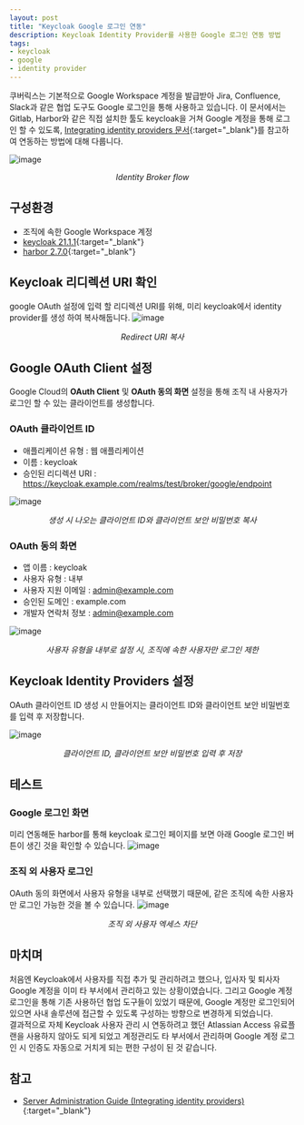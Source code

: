 ```yaml
---
layout: post
title: "Keycloak Google 로그인 연동"
description: Keycloak Identity Provider를 사용한 Google 로그인 연동 방법
tags:
- keycloak
- google
- identity provider
---
```


쿠버릭스는 기본적으로 Google Workspace 계정을 발급받아 Jira, Confluence, Slack과 같은 협업 도구도 Google 로그인을 통해 사용하고 있습니다. 이 문서에서는 Gitlab, Harbor와 같은 직접 설치한 툴도 keycloak을 거쳐 Google 계정을 통해 로그인 할 수 있도록, [Integrating identity providers 문서](https://www.keycloak.org/docs/latest/server_admin/#_google){:target="_blank"}를 참고하여 연동하는 방법에 대해 다룹니다.

![image](https://github.com/KuberixEnterprise/kuberixenterprise.github.io/assets/92906503/8fdadd0d-e8e2-4e76-a92f-363995fbebe2)
*<center>Identity Broker flow</center>*

## 구성환경
* 조직에 속한 Google Workspace 계정
* [keycloak 21.1.1](https://blog.kuberix.co.kr/2023/05/10/keycloak-dockercompose-install.html){:target="_blank"}
* [harbor 2.7.0](https://blog.kuberix.co.kr/2023/05/17/keycloak-harbor.html){:target="_blank"}

## Keycloak 리디렉션 URI 확인
google OAuth 설정에 입력 할 리디렉션 URI를 위해, 미리 keycloak에서 identity provider를 생성 하여 복사해둡니다.
![image](https://github.com/KuberixEnterprise/kuberixenterprise.github.io/assets/92906503/947cb7e4-aa7e-4dbc-a98b-52043689886b)
*<center>Redirect URI 복사</center>*

## Google OAuth Client 설정
Google Cloud의 **OAuth Client** 및 **OAuth 동의 화면** 설정을 통해 조직 내 사용자가 로그인 할 수 있는 클라이언트를 생성합니다.

### OAuth 클라이언트 ID
* 애플리케이션 유형 : 웹 애플리케이션
* 이름 : keycloak
* 승인된 리디렉션 URI : https://keycloak.example.com/realms/test/broker/google/endpoint

![image](https://github.com/KuberixEnterprise/kuberixenterprise.github.io/assets/92906503/27389f4c-204c-4364-95d7-ed3e2cd85596)
*<center>생성 시 나오는 클라이언트 ID와 클라이언트 보안 비밀번호 복사</center>*

### OAuth 동의 화면
* 앱 이름 : keycloak
* 사용자 유형 : 내부
* 사용자 지원 이메일 : admin@example.com
* 승인된 도메인 : example.com
* 개발자 연락처 정보 : admin@example.com

![image](https://github.com/KuberixEnterprise/kuberixenterprise.github.io/assets/92906503/bc1de2b1-b09c-4164-82d5-41382c781699)
*<center>사용자 유형을 내부로 설정 시, 조직에 속한 사용자만 로그인 제한</center>*

## Keycloak Identity Providers 설정
OAuth 클라이언트 ID 생성 시 만들어지는 클라이언트 ID와 클라이언트 보안 비밀번호를 입력 후 저장합니다.

![image](https://github.com/KuberixEnterprise/kuberixenterprise.github.io/assets/92906503/c20427c7-487b-4504-9bfc-5750c76a696e)
*<center>클라이언트 ID, 클라이언트 보안 비밀번호 입력 후 저장</center>*

## 테스트
### Google 로그인 화면
미리 연동해둔 harbor를 통해 keycloak 로그인 페이지를 보면 아래 Google 로그인 버튼이 생긴 것을 확인할 수 있습니다.
![image](https://github.com/KuberixEnterprise/kuberixenterprise.github.io/assets/92906503/971a065d-3b9c-46c5-88fe-b3be3d0c3986)

### 조직 외 사용자 로그인
OAuth 동의 화면에서 사용자 유형을 내부로 선택했기 때문에, 같은 조직에 속한 사용자만 로그인 가능한 것을 볼 수 있습니다.
![image](https://github.com/KuberixEnterprise/kuberixenterprise.github.io/assets/92906503/54345230-80fa-4328-af2a-d5d2226293ae)
*<center>조직 외 사용자 엑세스 차단</center>*

## 마치며
처음엔 Keycloak에서 사용자를 직접 추가 및 관리하려고 했으나, 입사자 및 퇴사자 Google 계정을 이미 타 부서에서 관리하고 있는 상황이였습니다. 그리고 Google 계정 로그인을 통해 기존 사용하던 협업 도구들이 있었기 때문에, Google 계정만 로그인되어 있으면 사내 솔루션에 접근할 수 있도록 구성하는 방향으로 변경하게 되었습니다.  
결과적으로 자체 Keycloak 사용자 관리 시 연동하려고 했던 Atlassian Access 유료플랜을 사용하지 않아도 되게 되었고 계정관리도 타 부서에서 관리하며 Google 계정 로그인 시 인증도 자동으로 거치게 되는 편한 구성이 된 것 같습니다.

## 참고
* [Server Administration Guide (Integrating identity providers)](https://www.keycloak.org/docs/latest/server_admin/#_google){:target="_blank"}